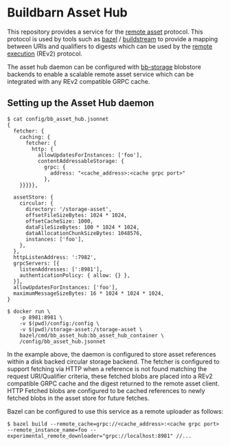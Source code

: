 # Buildbarn Asset Hub

This repository provides a service for the [remote asset](https://github.com/bazelbuild/remote-apis/blob/master/build/bazel/remote/asset/v1/remote_asset.proto) protocol.
This protocol is used by tools such as [bazel](https://github.com/bazelbuild/bazel) /
[buildstream](https://gitlab.com/BuildStream/buildstream) to provide a mapping
between URIs and qualifiers to digests which can be used by the [remote execution](https://github.com/bazelbuild/remote-apis/blob/master/build/bazel/remote/execution/v2/remote_execution.proto) (REv2) protocol.

The asset hub daemon can be configured with [bb-storage](https://github.com/buildbarn/bb-storage) blobstore backends to
enable a scalable remote asset service which can be integrated with any REv2 compatible GRPC cache.

## Setting up the Asset Hub daemon

```
$ cat config/bb_asset_hub.jsonnet
{
  fetcher: {
    caching: {
      fetcher: {
        http: {
          allowUpdatesForInstances: ['foo'],
          contentAddressableStorage: {
            grpc: {
              address: "<cache_address>:<cache grpc port>"
            },
    }}}}},

  assetStore: {
    circular: {
      directory: '/storage-asset',
      offsetFileSizeBytes: 1024 * 1024,
      offsetCacheSize: 1000,
      dataFileSizeBytes: 100 * 1024 * 1024,
      dataAllocationChunkSizeBytes: 1048576,
      instances: ['foo'],
    },
  },
  httpListenAddress: ':7982',
  grpcServers: [{
    listenAddresses: [':8981'],
    authenticationPolicy: { allow: {} },
  }],
  allowUpdatesForInstances: ['foo'],
  maximumMessageSizeBytes: 16 * 1024 * 1024 * 1024,
}

$ docker run \
    -p 8981:8981 \
    -v $(pwd)/config:/config \
    -v $(pwd)/storage-asset:/storage-asset \
    bazel/cmd/bb_asset_hub:bb_asset_hub_container \
    /config/bb_asset_hub.jsonnet
```

In the example above, the daemon is configured to store asset references within a
disk backed circular storage backend. The fetcher is configured to support fetching via HTTP
when a reference is not found matching the request URI/Qualifier criteria, these fetched blobs are
placed into a REv2 compatible GRPC cache and the digest returned to the remote asset client.
HTTP Fetched blobs are configured to be cached references to newly fetched blobs
in the asset store for future fetches.

Bazel can be configured to use this service as a remote uploader as follows:

`$ bazel build --remote_cache=grpc://<cache_address>:<cache grpc port> --remote_instance_name=foo --experimental_remote_downloader="grpc://localhost:8981" //...`
